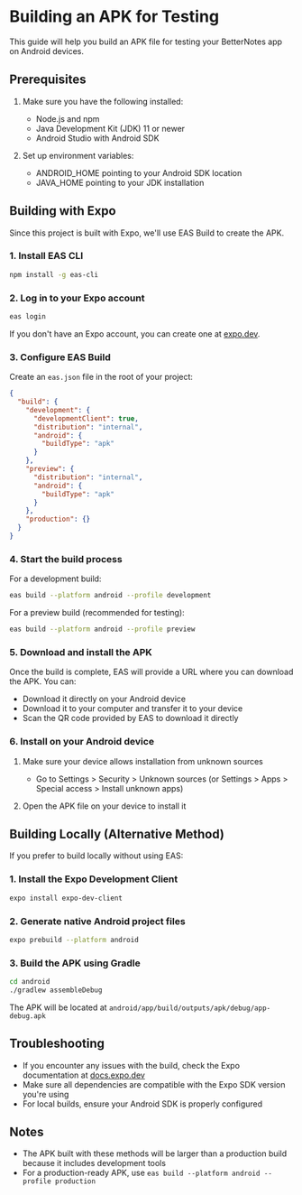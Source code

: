 # Building an APK for Testing

This guide will help you build an APK file for testing your BetterNotes app on Android devices.

## Prerequisites

1. Make sure you have the following installed:
   - Node.js and npm
   - Java Development Kit (JDK) 11 or newer
   - Android Studio with Android SDK

2. Set up environment variables:
   - ANDROID_HOME pointing to your Android SDK location
   - JAVA_HOME pointing to your JDK installation

## Building with Expo

Since this project is built with Expo, we'll use EAS Build to create the APK.

### 1. Install EAS CLI

```bash
npm install -g eas-cli
```

### 2. Log in to your Expo account

```bash
eas login
```

If you don't have an Expo account, you can create one at [expo.dev](https://expo.dev/signup).

### 3. Configure EAS Build

Create an `eas.json` file in the root of your project:

```json
{
  "build": {
    "development": {
      "developmentClient": true,
      "distribution": "internal",
      "android": {
        "buildType": "apk"
      }
    },
    "preview": {
      "distribution": "internal",
      "android": {
        "buildType": "apk"
      }
    },
    "production": {}
  }
}
```

### 4. Start the build process

For a development build:

```bash
eas build --platform android --profile development
```

For a preview build (recommended for testing):

```bash
eas build --platform android --profile preview
```

### 5. Download and install the APK

Once the build is complete, EAS will provide a URL where you can download the APK. You can:

- Download it directly on your Android device
- Download it to your computer and transfer it to your device
- Scan the QR code provided by EAS to download it directly

### 6. Install on your Android device

1. Make sure your device allows installation from unknown sources
   - Go to Settings > Security > Unknown sources (or Settings > Apps > Special access > Install unknown apps)
   
2. Open the APK file on your device to install it

## Building Locally (Alternative Method)

If you prefer to build locally without using EAS:

### 1. Install the Expo Development Client

```bash
expo install expo-dev-client
```

### 2. Generate native Android project files

```bash
expo prebuild --platform android
```

### 3. Build the APK using Gradle

```bash
cd android
./gradlew assembleDebug
```

The APK will be located at `android/app/build/outputs/apk/debug/app-debug.apk`

## Troubleshooting

- If you encounter any issues with the build, check the Expo documentation at [docs.expo.dev](https://docs.expo.dev/build/setup/)
- Make sure all dependencies are compatible with the Expo SDK version you're using
- For local builds, ensure your Android SDK is properly configured

## Notes

- The APK built with these methods will be larger than a production build because it includes development tools
- For a production-ready APK, use `eas build --platform android --profile production` 